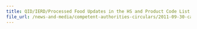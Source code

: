 ```yaml
---
title: QID/IERD/Processed Food Updates in the HS and Product Code List (processed food)  
file_url: /news-and-media/competent-authorities-circulars/2011-09-30-ca.pdf
---
```

